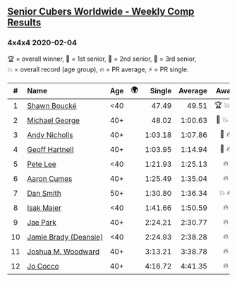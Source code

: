 <style>table {white-space: nowrap;}</style>
<link rel="stylesheet" type="text/css" href="/scw-comp/css/flags.css" />

## [Senior Cubers Worldwide - Weekly Comp Results](/scw-comp/results/)
### 4x4x4 2020-02-04

<span style="white-space: nowrap;">🏆 = overall winner</span>, <span style="white-space: nowrap;">🥇 = 1st senior</span>, <span style="white-space: nowrap;">🥈 = 2nd senior</span>, <span style="white-space: nowrap;">🥉 = 3rd senior</span>, <span style="white-space: nowrap;">💥 = overall record (age group)</span>, <span style="white-space: nowrap;">🔥 = PR average</span>, <span style="white-space: nowrap;">⚡ = PR single</span>.

| # | Name | Age | 🌍 | Single | Average | Awards | Solve 1 | Solve 2 | Solve 3 | Solve 4 | Solve 5 | Video |
| :--: | :-- | :--: | :--: | --: | --: | :--: | --: | --: | --: | --: | --: | :-- |
| 1 | [Shawn Boucké](../../persons/shawn_boucke/444.md) | <40 | <i class="flag flag-US" /> | 47.49 | 49.51 | 🏆 💥 🔥 ⚡ | 48.22 | 49.70 | 47.49 | 1:06.29 | 50.62 | [Desktop](https://www.facebook.com/groups/1604105099735401/permalink/2134991299980109) / [Mobile](https://m.facebook.com/groups/1604105099735401?view=permalink&id=2134991299980109) |
| 2 | [Michael George](../../persons/michael_george/444.md) | 40+ | <i class="flag flag-GB" /> | 48.02 | 1:00.63 | 🥇 💥 🔥 ⚡ | 48.02 | 59.19 | 1:00.83 | 1:05.87 | 1:01.87 | [Desktop](https://www.facebook.com/michael.george.545/videos/10212920017115516) / [Mobile](https://m.facebook.com/michael.george.545/videos/10212920017115516) |
| 3 | [Andy Nicholls](../../persons/andy_nicholls/444.md) | 40+ | <i class="flag flag-GB" /> | 1:03.18 | 1:07.86 | 🥈 🔥 ⚡ | 1:06.52 | 1:03.18 | 1:16.93 | 1:08.82 | 1:08.25 | [Desktop](https://www.facebook.com/groups/1604105099735401/permalink/2134916213320951) / [Mobile](https://m.facebook.com/groups/1604105099735401?view=permalink&id=2134916213320951) |
| 4 | [Geoff Hartnell](../../persons/geoff_hartnell/444.md) | 40+ | <i class="flag flag-GB" /> | 1:03.95 | 1:14.94 | 🥉 🔥 ⚡ | 1:16.56 | 1:12.31 | 1:15.95 | 1:03.95 | 1:20.48 | [Desktop](https://www.facebook.com/groups/1604105099735401/permalink/2139252612887311) / [Mobile](https://m.facebook.com/groups/1604105099735401?view=permalink&id=2139252612887311) |
| 5 | [Pete Lee](../../persons/pete_lee/444.md) | <40 | <i class="flag flag-GB" /> | 1:21.93 | 1:25.13 | 🔥 ⚡ | 1:21.93 | 1:26.69 | 1:26.77 | DNS | DNS | [Desktop](https://www.facebook.com/pete.lee.9003/videos/2505517469558727) / [Mobile](https://m.facebook.com/pete.lee.9003/videos/2505517469558727) |
| 6 | [Aaron Cumes](../../persons/aaron_cumes/444.md) | 40+ | <i class="flag flag-GB" /> | 1:25.49 | 1:35.04 | 🔥 ⚡ | 1:28.89 | 1:50.74 | 1:25.49 | DNS | DNS | [Desktop](https://www.facebook.com/groups/1604105099735401/permalink/2133725683440004) / [Mobile](https://m.facebook.com/groups/1604105099735401?view=permalink&id=2133725683440004) |
| 7 | [Dan Smith](../../persons/dan_smith/444.md) | 50+ | <i class="flag flag-US" /> | 1:30.80 | 1:36.34 | 💥 🔥 ⚡ | 1:30.80 | 1:33.28 | 1:44.93 | DNS | DNS | [Desktop](https://www.facebook.com/groups/1604105099735401/permalink/2137188879760351) / [Mobile](https://m.facebook.com/groups/1604105099735401?view=permalink&id=2137188879760351) |
| 8 | [Isak Majer](../../persons/isak_majer/444.md) | <40 | <i class="flag flag-NL" /> | 1:41.66 | 1:50.59 | 🔥 ⚡ | 1:41.66 | 2:00.45 | 1:49.67 | DNS | DNS | [Desktop](https://www.facebook.com/groups/1604105099735401/permalink/2139081646237741) / [Mobile](https://m.facebook.com/groups/1604105099735401?view=permalink&id=2139081646237741) |
| 9 | [Jae Park](../../persons/jae_park/444.md) | 40+ | <i class="flag flag-US" /> | 2:24.21 | 2:30.77 | 🔥 ⚡ | 2:24.21 | 2:29.62 | 2:38.49 | DNS | DNS | [Desktop](https://www.facebook.com/groups/1604105099735401/permalink/2135447743267798) / [Mobile](https://m.facebook.com/groups/1604105099735401?view=permalink&id=2135447743267798) |
| 10 | [Jamie Brady (Deansie)](../../persons/jamie_brady/444.md) | <40 | <i class="flag flag-GB" /> | 2:24.93 | 2:38.28 | 🔥 ⚡ | 2:24.93 | 2:55.65 | 2:34.26 | DNS | DNS | [Desktop](https://www.facebook.com/groups/1604105099735401/permalink/2139163042896268) / [Mobile](https://m.facebook.com/groups/1604105099735401?view=permalink&id=2139163042896268) |
| 11 | [Joshua M. Woodward](../../persons/joshua_m_woodward/444.md) | 40+ | <i class="flag flag-US" /> | 3:13.21 | 3:38.78 | 🔥 ⚡ | 3:50.62 | 3:52.51 | 3:13.21 | DNS | DNS | [Desktop](https://www.facebook.com/joshua.m.woodward.9/videos/10157599917355342) / [Mobile](https://m.facebook.com/joshua.m.woodward.9/videos/10157599917355342) |
| 12 | [Jo Cocco](../../persons/jo_cocco/444.md) | 40+ | <i class="flag flag-GB" /> | 4:16.72 | 4:41.35 | 🔥 ⚡ | 4:59.33 | 4:16.72 | 4:48.00 | DNS | DNS | [Desktop](https://www.facebook.com/JoCocco/videos/10156812603372109) / [Mobile](https://m.facebook.com/JoCocco/videos/10156812603372109) |

<!-- Global site tag (gtag.js) - Google Analytics -->
<script async src="https://www.googletagmanager.com/gtag/js?id=UA-86348435-3"></script>
<script>window.dataLayer = window.dataLayer || []; function gtag() {dataLayer.push(arguments);} gtag('js', new Date()); gtag('config', 'UA-86348435-3');</script>
